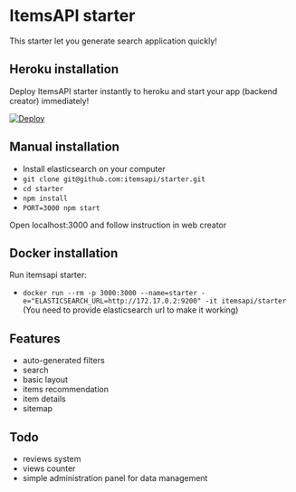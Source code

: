 # ItemsAPI starter

This starter let you generate search application quickly!

## Heroku installation

Deploy ItemsAPI starter instantly to heroku and start your app (backend creator) immediately!

<a target="_blank" href="https://heroku.com/deploy?template=https://github.com/itemsapi/starter"><img src="https://camo.githubusercontent.com/c0824806f5221ebb7d25e559568582dd39dd1170/68747470733a2f2f7777772e6865726f6b7563646e2e636f6d2f6465706c6f792f627574746f6e2e706e67" alt="Deploy" data-canonical-src="https://www.herokucdn.com/deploy/button.png"></a>


## Manual installation

- Install elasticsearch on your computer
- `git clone git@github.com:itemsapi/starter.git`
- `cd starter`
- `npm install`
- `PORT=3000 npm start`

Open localhost:3000 and follow instruction in web creator

## Docker installation

Run itemsapi starter: 
- `docker run --rm -p 3000:3000 --name=starter -e="ELASTICSEARCH_URL=http://172.17.0.2:9200" -it itemsapi/starter`
(You need to provide elasticsearch url to make it working)

## Features 

- auto-generated filters
- search
- basic layout
- items recommendation
- item details
- sitemap

## Todo

- reviews system
- views counter
- simple administration panel for data management
